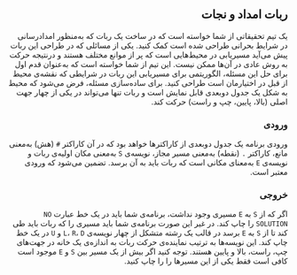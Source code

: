 <div dir="rtl" style="text-align: right;">

## ربات امداد و نجات

یک تیم تحقیقاتی از شما خواسته است که در ساخت یک ربات که به‌منظور امدادرسانی در شرایط بحرانی طراحی شده است کمک کنید. یکی از مسائلی که در طراحی این ربات پیش می‌آید‌ مسیریابی در محیط‌هایی است که پر از موانع مختلف هستند و درنتیجه حرکت به روش عادی در آن‌ها ممکن نیست. این تیم از شما خواسته است که به‌عنوان قدم اول برای حل این مسئله، الگوریتمی برای مسیریابی این ربات در شرایطی که نقشه‌ی محیط از قبل در اختیارمان است طراحی کنید. برای ساده‌سازی مسئله، فرض می‌شود که محیط به شکل یک جدول دوبعدی قابل نمایش است و ربات تنها می‌تواند در یکی از چهار جهت اصلی (بالا، پایین، چپ و راست) حرکت کند.

### ‫ورودی

‫ورودی برنامه یک جدول دوبعدی از کاراکترها خواهد بود که در آن کاراکتر `#` (هش) به‌معنی مانع، کاراکتر `.` (نقطه) به‌معنی مسیر مجاز، نویسه‌ی `S` به‌معنی مکان اولیه‌ی ربات و نویسه‌ی `E` به‌معنای مکانی است که ربات باید به آن برسد.
تضمین می‌شود که ورودی معتبر است.

### ‫خروجی

‫اگر که از `S` به `E` مسیری وجود نداشت، برنامه‌ی شما باید در یک خط عبارت `NO SOLUTION` را چاپ کند. در غیر این صورت برنامه‌ی شما باید مسیری را که ربات باید طی کند تا از `S` به `E` برسد در قالب یک رشته متشکل از چهار نویسه‌ی `L`، `R`، `D` و `U` در یک خط چاپ کند. این نویسه‌ها به ترتیب نماینده‌ی حرکت ربات به اندازه‌ی یک خانه در جهت‌های چپ، راست، بالا و پایین هستند. توجه کنید اگر بیش از یک مسیر بین `S` و `E` موجود است کافی است فقط یکی از این مسیرها را را چاپ کنید.

</div>